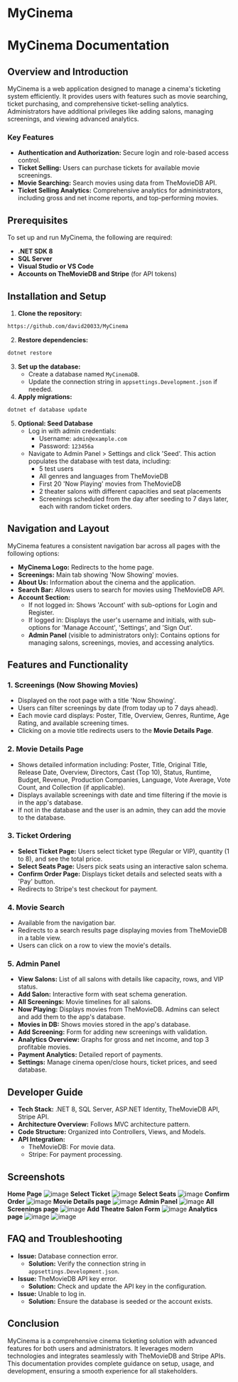 # MyCinema
# MyCinema Documentation

## Overview and Introduction
MyCinema is a web application designed to manage a cinema's ticketing system efficiently. It provides users with features such as movie searching, ticket purchasing, and comprehensive ticket-selling analytics. Administrators have additional privileges like adding salons, managing screenings, and viewing advanced analytics.

### Key Features
- **Authentication and Authorization:** Secure login and role-based access control.
- **Ticket Selling:** Users can purchase tickets for available movie screenings.
- **Movie Searching:** Search movies using data from TheMovieDB API.
- **Ticket Selling Analytics:** Comprehensive analytics for administrators, including gross and net income reports, and top-performing movies.

## Prerequisites
To set up and run MyCinema, the following are required:
- **.NET SDK 8**
- **SQL Server**
- **Visual Studio or VS Code**
- **Accounts on TheMovieDB and Stripe** (for API tokens)

## Installation and Setup
1. **Clone the repository:**
```sh
https://github.com/david20033/MyCinema
```
2. **Restore dependencies:**
```sh
dotnet restore
```
3. **Set up the database:**
   - Create a database named `MyCinemaDB`.
   - Update the connection string in `appsettings.Development.json` if needed.
4. **Apply migrations:**
```sh
dotnet ef database update
```
5. **Optional: Seed Database**
   - Log in with admin credentials:
     - Username: `admin@example.com`
     - Password: `123456a`
   - Navigate to Admin Panel > Settings and click 'Seed'. This action populates the database with test data, including:
     - 5 test users
     - All genres and languages from TheMovieDB
     - First 20 'Now Playing' movies from TheMovieDB
     - 2 theater salons with different capacities and seat placements
     - Screenings scheduled from the day after seeding to 7 days later, each with random ticket orders.

## Navigation and Layout
MyCinema features a consistent navigation bar across all pages with the following options:
- **MyCinema Logo:** Redirects to the home page.
- **Screenings:** Main tab showing 'Now Showing' movies.
- **About Us:** Information about the cinema and the application.
- **Search Bar:** Allows users to search for movies using TheMovieDB API.
- **Account Section:**
  - If not logged in: Shows 'Account' with sub-options for Login and Register.
  - If logged in: Displays the user's username and initials, with sub-options for 'Manage Account', 'Settings', and 'Sign Out'.
  - **Admin Panel** (visible to administrators only): Contains options for managing salons, screenings, movies, and accessing analytics.

## Features and Functionality
### 1. Screenings (Now Showing Movies)
- Displayed on the root page with a title 'Now Showing'.
- Users can filter screenings by date (from today up to 7 days ahead).
- Each movie card displays: Poster, Title, Overview, Genres, Runtime, Age Rating, and available screening times.
- Clicking on a movie title redirects users to the **Movie Details Page**.

### 2. Movie Details Page
- Shows detailed information including: Poster, Title, Original Title, Release Date, Overview, Directors, Cast (Top 10), Status, Runtime, Budget, Revenue, Production Companies, Language, Vote Average, Vote Count, and Collection (if applicable).
- Displays available screenings with date and time filtering if the movie is in the app's database.
- If not in the database and the user is an admin, they can add the movie to the database.

### 3. Ticket Ordering
- **Select Ticket Page:** Users select ticket type (Regular or VIP), quantity (1 to 8), and see the total price.
- **Select Seats Page:** Users pick seats using an interactive salon schema.
- **Confirm Order Page:** Displays ticket details and selected seats with a 'Pay' button.
- Redirects to Stripe's test checkout for payment.

### 4. Movie Search
- Available from the navigation bar.
- Redirects to a search results page displaying movies from TheMovieDB in a table view.
- Users can click on a row to view the movie's details.

### 5. Admin Panel
- **View Salons:** List of all salons with details like capacity, rows, and VIP status.
- **Add Salon:** Interactive form with seat schema generation.
- **All Screenings:** Movie timelines for all salons.
- **Now Playing:** Displays movies from TheMovieDB. Admins can select and add them to the app's database.
- **Movies in DB:** Shows movies stored in the app's database.
- **Add Screening:** Form for adding new screenings with validation.
- **Analytics Overview:** Graphs for gross and net income, and top 3 profitable movies.
- **Payment Analytics:** Detailed report of payments.
- **Settings:** Manage cinema open/close hours, ticket prices, and seed database.

## Developer Guide
- **Tech Stack:** .NET 8, SQL Server, ASP.NET Identity, TheMovieDB API, Stripe API.
- **Architecture Overview:** Follows MVC architecture pattern.
- **Code Structure:** Organized into Controllers, Views, and Models.
- **API Integration:**
  - TheMovieDB: For movie data.
  - Stripe: For payment processing.

## Screenshots
**Home Page**
![image](https://github.com/user-attachments/assets/d62a9ad4-fe07-4b5d-8702-d530a3434b23)
**Select Ticket**
![image](https://github.com/user-attachments/assets/36ccae57-27c9-4e06-abc8-9ba1889c889f)
**Select Seats**
![image](https://github.com/user-attachments/assets/74c60fb8-bab3-4d70-9707-22e94bd2fc2f)
**Confirm Order**
![image](https://github.com/user-attachments/assets/f84a5631-9849-416f-95b8-91cc74f955de)
**Movie Details page**
![image](https://github.com/user-attachments/assets/a6034775-059d-4973-bf10-f80026eff4b6)
**Admin Panel**
![image](https://github.com/user-attachments/assets/689c080a-8e15-4287-81ad-6536579b2553)
**All Screenings page**
![image](https://github.com/user-attachments/assets/3bb1634d-2f4c-4c75-9425-62b21b037c2d)
**Add Theatre Salon Form**
![image](https://github.com/user-attachments/assets/284ba947-d85e-4551-bdf6-b13d3b12c241)
**Analytics page**
![image](https://github.com/user-attachments/assets/6afb3b08-c068-4242-b010-33f9ccbf070d)
![image](https://github.com/user-attachments/assets/ca3eaf8e-bd5f-4bb7-a404-b99b30ae73db)

## FAQ and Troubleshooting
- **Issue:** Database connection error.
  - **Solution:** Verify the connection string in `appsettings.Development.json`.
- **Issue:** TheMovieDB API key error.
  - **Solution:** Check and update the API key in the configuration.
- **Issue:** Unable to log in.
  - **Solution:** Ensure the database is seeded or the account exists.

## Conclusion
MyCinema is a comprehensive cinema ticketing solution with advanced features for both users and administrators. It leverages modern technologies and integrates seamlessly with TheMovieDB and Stripe APIs. This documentation provides complete guidance on setup, usage, and development, ensuring a smooth experience for all stakeholders.

